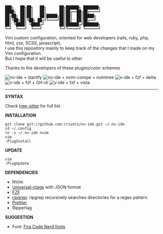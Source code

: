     ███╗   ██╗██╗   ██╗      ██╗██████╗ ███████╗  
    ████╗  ██║██║   ██║      ██║██╔══██╗██╔════╝  
    ██╔██╗ ██║██║   ██║█████╗██║██║  ██║█████╗  
    ██║╚██╗██║╚██╗ ██╔╝╚════╝██║██║  ██║██╔══╝  
    ██║ ╚████║ ╚████╔╝       ██║██████╔╝███████╗  
    ╚═╝  ╚═══╝  ╚═══╝        ╚═╝╚═════╝ ╚══════╝  

Vim custom configuration, oriented for web developers (rails, ruby, php, html, css, SCSS, javascript).  
I use this repository mainly to keep track of the changes that I made on my Vim configuration.  
But I hope that it will be useful to other

Thanks to the developers of these plugins/color schemes

![nv-ide + startify](https://raw.githubusercontent.com/crivotz/nv-ide/more_lua/screenshots/v-ide_screenshot.png)
![nv-ide + nvim-compe + nvimtree ](https://raw.githubusercontent.com/crivotz/nv-ide/more_lua/screenshots/v-ide_screenshot_1.png)
![v-ide + fzf + delta ](https://raw.githubusercontent.com/crivotz/nv-ide/more_lua/screenshots/v-ide_screenshot_2.png)
![v-ide + fzf + GH cli ](https://raw.githubusercontent.com/crivotz/nv-ide/more_lua/screenshots/v-ide_screenshot_3.png)
![v-ide + fzf + vista ](https://raw.githubusercontent.com/crivotz/nv-ide/more_lua/screenshots/v-ide_screenshot_5.png)

---

**SYNTAX**

Check [tree-sitter](https://github.com/tree-sitter/tree-sitter) for full list.  

**INSTALLATION**
```console
git clone git://github.com:crivotz/nv-ide.git ~/.nv-ide
cd ~/.config
ln -s ~/.nv-ide nvim
vim
:PlugInstall
```
**UPDATE**
```console
vim
:PlugUpdate
```
**DEPENDENCIES**

* NVim
* [Universal-ctags](https://github.com/universal-ctags/ctags) with JSON format
* [FZF](https://github.com/junegunn/fzf)
* [ripgrep](https://github.com/BurntSushi/ripgrep): ripgrep recursively searches directories for a regex pattern  
* [Prettier](https://prettier.io)
* Rippertag

**SUGGESTION**

* Font: [Fira Code Nerd fonts](https://github.com/ryanoasis/nerd-fonts)
